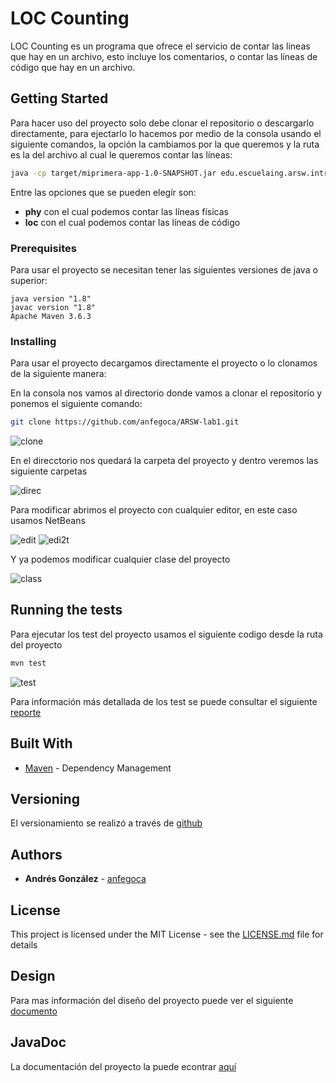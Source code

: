# LOC Counting

LOC Counting es un programa que ofrece el servicio de contar las lineas que hay en un archivo, esto incluye los comentarios, o contar las líneas de código que hay en un archivo.

## Getting Started

Para hacer uso del proyecto solo debe clonar el repositorio o descargarlo directamente, para ejectarlo lo hacemos por medio de la consola usando el siguiente comandos, la opción la cambiamos por la que queremos y la ruta es la del archivo al cual le queremos contar las líneas:

```bash
java -cp target/miprimera-app-1.0-SNAPSHOT.jar edu.escuelaing.arsw.intro.App <opcion> <ruta>
```
Entre las opciones que se pueden elegír son:
* **phy** con el cual podemos contar las líneas físicas
* **loc** con el cual podemos contar las líneas de código

### Prerequisites

Para usar el proyecto se necesitan tener las siguientes versiones de java o superior:


```
java version "1.8"
javac version "1.8"
Apache Maven 3.6.3
```

### Installing

Para usar el proyecto decargamos directamente el proyecto o lo clonamos de la siguiente manera:

En la consola nos vamos al directorio donde vamos a clonar el repositorio y ponemos el siguiente comando:

```bash
git clone https://github.com/anfegoca/ARSW-lab1.git

```
![clone](https://github.com/anfegoca/ARSW-lab1/blob/master/resources/1.png)

En el direcctorio nos quedará la carpeta del proyecto y dentro veremos las siguiente carpetas

![direc](https://github.com/anfegoca/ARSW-lab1/blob/master/resources/2.png)

Para modificar abrimos el proyecto con cualquier editor, en este caso usamos NetBeans

![edit](https://github.com/anfegoca/ARSW-lab1/blob/master/resources/3.png)
![edi2t](https://github.com/anfegoca/ARSW-lab1/blob/master/resources/4.png)

Y ya podemos modificar cualquier clase del proyecto

![class](https://github.com/anfegoca/ARSW-lab1/blob/master/resources/5.png)

## Running the tests

Para ejecutar los test del proyecto usamos el siguiente codigo desde la ruta del proyecto

```bash
mvn test

```
![test](https://github.com/anfegoca/ARSW-lab1/blob/master/resources/6.png)

Para información más detallada de los test se puede consultar el siguiente 
[reporte](https://github.com/anfegoca/ARSW-lab1/blob/master/resources/Reporte%20de%20pruebas.pdf)


## Built With

* [Maven](https://maven.apache.org/) - Dependency Management


## Versioning

El versionamiento se realizó a través de [github](https://github.com/anfegoca/ARSW-lab1.git)

## Authors

* **Andrés González** - [anfegoca](https://github.com/anfegoca)


## License

This project is licensed under the MIT License - see the [LICENSE.md](LICENSE.md) file for details

## Design

Para mas información del diseño del proyecto puede ver el siguiente [documento](https://github.com/anfegoca/ARSW-lab1/blob/master/resources/LOC%20Counting.pdf)

## JavaDoc

La documentación del proyecto la puede econtrar [aquí](https://github.com/anfegoca/ARSW-lab1/tree/master/site/apidocs)
